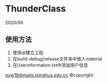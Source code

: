 # ThunderClass
2020/06
## 使用方法
1. 使用qt建立工程
2. 在build-debug/release文件夹中放入material
3. 在Userinformation.txt中添加用户信息

qyw19@mails.tsinghua.edu.cn      ©copyright

